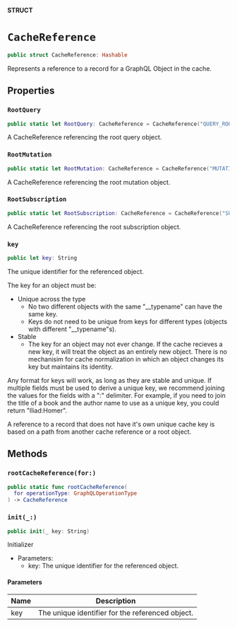**STRUCT**

# `CacheReference`

```swift
public struct CacheReference: Hashable
```

Represents a reference to a record for a GraphQL Object in the cache.

## Properties
### `RootQuery`

```swift
public static let RootQuery: CacheReference = CacheReference("QUERY_ROOT")
```

A CacheReference referencing the root query object.

### `RootMutation`

```swift
public static let RootMutation: CacheReference = CacheReference("MUTATION_ROOT")
```

A CacheReference referencing the root mutation object.

### `RootSubscription`

```swift
public static let RootSubscription: CacheReference = CacheReference("SUBSCRIPTION_ROOT")
```

A CacheReference referencing the root subscription object.

### `key`

```swift
public let key: String
```

The unique identifier for the referenced object.

The key for an object must be:
  - Unique across the type
    - No two different objects with the same "__typename" can have the same key.
    - Keys do not need to be unique from keys for different types (objects with
     different "__typename"s).
  - Stable
    - The key for an object may not ever change. If the cache recieves a new key, it will
    treat the object as an entirely new object. There is no mechanisim for cache normalization
    in which an object changes its key but maintains its identity.

Any format for keys will work, as long as they are stable and unique.
If multiple fields must be used to derive a unique key, we recommend joining the values for
the fields with a ":" delimiter. For example, if you need to join the title of a book and the
author name to use as a unique key, you could return "Iliad:Homer".

A reference to a record that does not have it's own unique cache key is based on a path from
another cache reference or a root object.

## Methods
### `rootCacheReference(for:)`

```swift
public static func rootCacheReference(
  for operationType: GraphQLOperationType
) -> CacheReference
```

### `init(_:)`

```swift
public init(_ key: String)
```

Initializer

- Parameters:
  - key: The unique identifier for the referenced object.

#### Parameters

| Name | Description |
| ---- | ----------- |
| key | The unique identifier for the referenced object. |